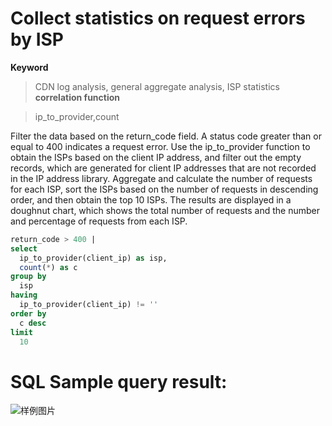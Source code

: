 # Collect statistics on request errors by ISP

**Keyword**

> CDN log analysis, general aggregate analysis, ISP statistics
> **correlation function**

> ip_to_provider,count

Filter the data based on the return_code field. A status code greater than or equal to 400 indicates a request error. Use the ip_to_provider function to obtain the ISPs based on the client IP address, and filter out the empty records, which are generated for client IP addresses that are not recorded in the IP address library. Aggregate and calculate the number of requests for each ISP, sort the ISPs based on the number of requests in descending order, and then obtain the top 10 ISPs.
The results are displayed in a doughnut chart, which shows the total number of requests and the number and percentage of requests from each ISP.

```SQL
return_code > 400 |
select
  ip_to_provider(client_ip) as isp,
  count(*) as c
group by
  isp
having
  ip_to_provider(client_ip) != ''
order by
  c desc
limit
  10
```

# SQL Sample query result:

![样例图片](http://slsconsole.oss-cn-hangzhou.aliyuncs.com/sql_sample/%E8%AF%B7%E6%B1%82%E9%94%99%E8%AF%AF%E6%8C%89%E8%BF%90%E8%90%A5%E5%95%86%E7%BB%9F%E8%AE%A11585123306.png)
